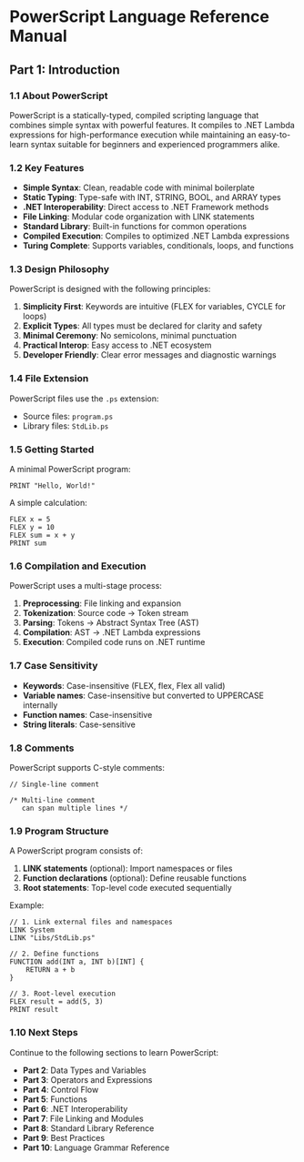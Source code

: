 # PowerScript Language Reference Manual
## Part 1: Introduction

### 1.1 About PowerScript

PowerScript is a statically-typed, compiled scripting language that combines simple syntax with powerful features. It compiles to .NET Lambda expressions for high-performance execution while maintaining an easy-to-learn syntax suitable for beginners and experienced programmers alike.

### 1.2 Key Features

- **Simple Syntax**: Clean, readable code with minimal boilerplate
- **Static Typing**: Type-safe with INT, STRING, BOOL, and ARRAY types
- **.NET Interoperability**: Direct access to .NET Framework methods
- **File Linking**: Modular code organization with LINK statements
- **Standard Library**: Built-in functions for common operations
- **Compiled Execution**: Compiles to optimized .NET Lambda expressions
- **Turing Complete**: Supports variables, conditionals, loops, and functions

### 1.3 Design Philosophy

PowerScript is designed with the following principles:

1. **Simplicity First**: Keywords are intuitive (FLEX for variables, CYCLE for loops)
2. **Explicit Types**: All types must be declared for clarity and safety
3. **Minimal Ceremony**: No semicolons, minimal punctuation
4. **Practical Interop**: Easy access to .NET ecosystem
5. **Developer Friendly**: Clear error messages and diagnostic warnings

### 1.4 File Extension

PowerScript files use the `.ps` extension:
- Source files: `program.ps`
- Library files: `StdLib.ps`

### 1.5 Getting Started

A minimal PowerScript program:

```powerscript
PRINT "Hello, World!"
```

A simple calculation:

```powerscript
FLEX x = 5
FLEX y = 10
FLEX sum = x + y
PRINT sum
```

### 1.6 Compilation and Execution

PowerScript uses a multi-stage process:

1. **Preprocessing**: File linking and expansion
2. **Tokenization**: Source code → Token stream
3. **Parsing**: Tokens → Abstract Syntax Tree (AST)
4. **Compilation**: AST → .NET Lambda expressions
5. **Execution**: Compiled code runs on .NET runtime

### 1.7 Case Sensitivity

- **Keywords**: Case-insensitive (FLEX, flex, Flex all valid)
- **Variable names**: Case-insensitive but converted to UPPERCASE internally
- **Function names**: Case-insensitive
- **String literals**: Case-sensitive

### 1.8 Comments

PowerScript supports C-style comments:

```powerscript
// Single-line comment

/* Multi-line comment
   can span multiple lines */
```

### 1.9 Program Structure

A PowerScript program consists of:

1. **LINK statements** (optional): Import namespaces or files
2. **Function declarations** (optional): Define reusable functions
3. **Root statements**: Top-level code executed sequentially

Example:

```powerscript
// 1. Link external files and namespaces
LINK System
LINK "Libs/StdLib.ps"

// 2. Define functions
FUNCTION add(INT a, INT b)[INT] {
    RETURN a + b
}

// 3. Root-level execution
FLEX result = add(5, 3)
PRINT result
```

### 1.10 Next Steps

Continue to the following sections to learn PowerScript:

- **Part 2**: Data Types and Variables
- **Part 3**: Operators and Expressions
- **Part 4**: Control Flow
- **Part 5**: Functions
- **Part 6**: .NET Interoperability
- **Part 7**: File Linking and Modules
- **Part 8**: Standard Library Reference
- **Part 9**: Best Practices
- **Part 10**: Language Grammar Reference
